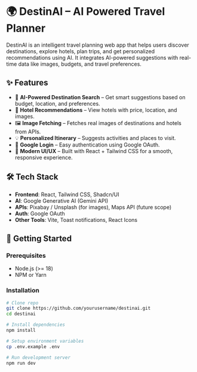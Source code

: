 # 🌍 DestinAI – AI Powered Travel Planner  

DestinAI is an intelligent travel planning web app that helps users discover destinations, explore hotels, plan trips, and get personalized recommendations using AI. It integrates AI-powered suggestions with real-time data like images, budgets, and travel preferences.  

## ✨ Features  
- 🔎 **AI-Powered Destination Search** – Get smart suggestions based on budget, location, and preferences.  
- 🏨 **Hotel Recommendations** – View hotels with price, location, and images.  
- 🖼 **Image Fetching** – Fetches real images of destinations and hotels from APIs.  
- 💡 **Personalized Itinerary** – Suggests activities and places to visit.  
- 🔐 **Google Login** – Easy authentication using Google OAuth.  
- 📱 **Modern UI/UX** – Built with React + Tailwind CSS for a smooth, responsive experience.  

## 🛠 Tech Stack  
- **Frontend**: React, Tailwind CSS, Shadcn/UI  
- **AI**: Google Generative AI (Gemini API)  
- **APIs**: Pixabay / Unsplash (for images), Maps API (future scope)  
- **Auth**: Google OAuth  
- **Other Tools**: Vite, Toast notifications, React Icons  

## 🚀 Getting Started  

### Prerequisites  
- Node.js (>= 18)  
- NPM or Yarn  

### Installation  
```bash
# Clone repo
git clone https://github.com/yourusername/destinai.git
cd destinai

# Install dependencies
npm install

# Setup environment variables
cp .env.example .env

# Run development server
npm run dev
